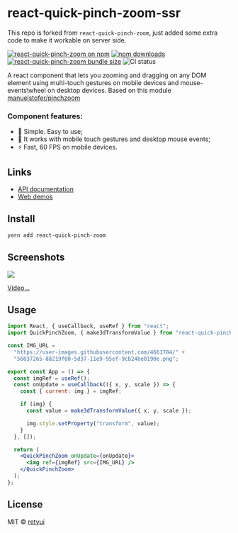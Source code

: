 # react-quick-pinch-zoom-ssr

This repo is forked from `react-quick-pinch-zoom`, just added some extra code to make it workable on server side.


[![react-quick-pinch-zoom on npm](https://img.shields.io/npm/v/react-quick-pinch-zoom.svg)](https://www.npmjs.com/package/react-quick-pinch-zoom)
[![npm downloads](https://img.shields.io/npm/dm/react-quick-pinch-zoom.svg)](https://www.npmtrends.com/react-quick-pinch-zoom)
[![react-quick-pinch-zoom bundle size](https://badgen.net/bundlephobia/minzip/react-quick-pinch-zoom)](https://bundlephobia.com/result?p=react-quick-pinch-zoom)
![CI status](https://github.com/retyui/react-quick-pinch-zoom/workflows/Node.js%20CI/badge.svg)

A react component that lets you zooming and dragging on any DOM element using multi-touch gestures on mobile devices
and mouse-events\wheel on desktop devices.
Based on this module [manuelstofer/pinchzoom](https://github.com/manuelstofer/pinchzoom)

### Component features:

- 🔮 Simple. Easy to use;
- 🍎 It works with mobile touch gestures and desktop mouse events;
- ⚡ Fast, 60 FPS on mobile devices.

## Links

- [API documentation](docs/api/README.md)
- [Web demos](https://react-quick-pinch-zoom.netlify.com/)

## Install

```bash
yarn add react-quick-pinch-zoom
```

## Screenshots

[![](https://github.com/retyui/react-quick-pinch-zoom/blob/master/docs/img/demo.gif?raw=true)](https://media.giphy.com/media/ggJk8Rmysy6TcKJj5K/giphy.mp4)

[Video...](https://media.giphy.com/media/ggJk8Rmysy6TcKJj5K/giphy.mp4)

## Usage

```jsx harmony
import React, { useCallback, useRef } from "react";
import QuickPinchZoom, { make3dTransformValue } from "react-quick-pinch-zoom";

const IMG_URL =
  "https://user-images.githubusercontent.com/4661784/" +
  "56037265-88219f00-5d37-11e9-95ef-9cb24be0190e.png";

export const App = () => {
  const imgRef = useRef();
  const onUpdate = useCallback(({ x, y, scale }) => {
    const { current: img } = imgRef;

    if (img) {
      const value = make3dTransformValue({ x, y, scale });

      img.style.setProperty("transform", value);
    }
  }, []);

  return (
    <QuickPinchZoom onUpdate={onUpdate}>
      <img ref={imgRef} src={IMG_URL} />
    </QuickPinchZoom>
  );
};
```

## License

MIT © [retyui](https://github.com/retyui)

